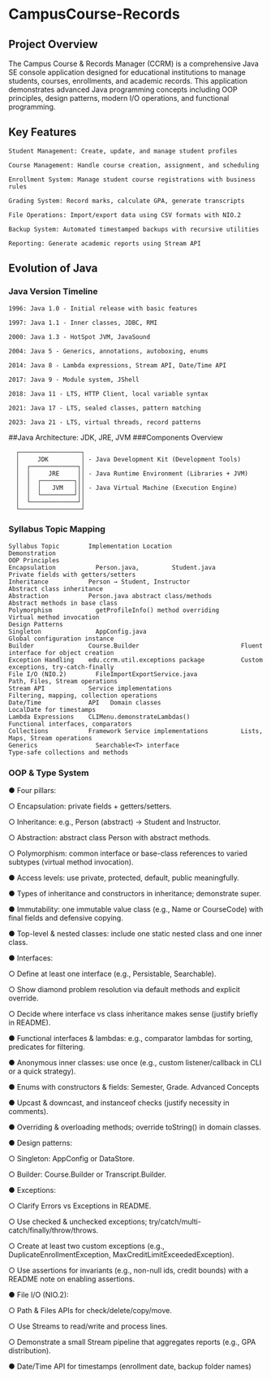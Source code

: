 # CampusCourse-Records

## Project Overview
The Campus Course & Records Manager (CCRM) is a comprehensive Java SE console application designed for educational institutions to manage students, courses, enrollments, and academic records. 
This application demonstrates advanced Java programming concepts including OOP principles, design patterns, modern I/O operations, and functional programming.

## Key Features

    Student Management: Create, update, and manage student profiles

    Course Management: Handle course creation, assignment, and scheduling

    Enrollment System: Manage student course registrations with business rules

    Grading System: Record marks, calculate GPA, generate transcripts

    File Operations: Import/export data using CSV formats with NIO.2

    Backup System: Automated timestamped backups with recursive utilities

    Reporting: Generate academic reports using Stream API


## Evolution of Java
### Java Version Timeline

    1996: Java 1.0 - Initial release with basic features

    1997: Java 1.1 - Inner classes, JDBC, RMI

    2000: Java 1.3 - HotSpot JVM, JavaSound

    2004: Java 5 - Generics, annotations, autoboxing, enums

    2014: Java 8 - Lambda expressions, Stream API, Date/Time API

    2017: Java 9 - Module system, JShell

    2018: Java 11 - LTS, HTTP Client, local variable syntax

    2021: Java 17 - LTS, sealed classes, pattern matching

    2023: Java 21 - LTS, virtual threads, record patterns


##Java Architecture: JDK, JRE, JVM
###Components Overview

      ┌─────────────────┐
      │     JDK         │ - Java Development Kit (Development Tools)
      │  ┌─────────────┐│
      │  │     JRE     ││ - Java Runtime Environment (Libraries + JVM)
      │  │  ┌─────────┐││
      │  │  │   JVM   │││ - Java Virtual Machine (Execution Engine)
      │  │  └─────────┘││
      │  └─────────────┘│
      └─────────────────┘

### Syllabus Topic Mapping
    Syllabus Topic	      Implementation Location	                  Demonstration
    OOP Principles		
    Encapsulation	        Person.java,         Student.java	        Private fields with getters/setters
    Inheritance	          Person → Student, Instructor	            Abstract class inheritance
    Abstraction	          Person.java abstract class/methods	      Abstract methods in base class
    Polymorphism	        getProfileInfo() method overriding	      Virtual method invocation
    Design Patterns		
    Singleton	            AppConfig.java	                          Global configuration instance
    Builder	              Course.Builder                            Fluent interface for object creation
    Exception Handling	  edu.ccrm.util.exceptions package	        Custom exceptions, try-catch-finally
    File I/O (NIO.2)	    FileImportExportService.java	            Path, Files, Stream operations
    Stream API	          Service implementations	                  Filtering, mapping, collection operations
    Date/Time             API	Domain classes	                      LocalDate for timestamps
    Lambda Expressions	  CLIMenu.demonstrateLambdas()	            Functional interfaces, comparators
    Collections           Framework	Service implementations	        Lists, Maps, Stream operations
    Generics	            Searchable<T> interface	                  Type-safe collections and methods








### OOP & Type System

● Four pillars:

○ Encapsulation: private fields + getters/setters.

○ Inheritance: e.g., Person (abstract) → Student and Instructor.

○ Abstraction: abstract class Person with abstract methods.

○ Polymorphism: common interface or base-class references to varied subtypes
(virtual method invocation).

● Access levels: use private, protected, default, public meaningfully.

● Types of inheritance and constructors in inheritance; demonstrate super.

● Immutability: one immutable value class (e.g., Name or CourseCode) with final fields
and defensive copying.

● Top-level & nested classes: include one static nested class and one inner class.

● Interfaces:

○ Define at least one interface (e.g., Persistable, Searchable<T>).

○ Show diamond problem resolution via default methods and explicit override.

○ Decide where interface vs class inheritance makes sense (justify briefly in
README).

● Functional interfaces & lambdas: e.g., comparator lambdas for sorting, predicates for
filtering.

● Anonymous inner classes: use once (e.g., custom listener/callback in CLI or a quick
strategy).

● Enums with constructors & fields: Semester, Grade.
Advanced Concepts

● Upcast & downcast, and instanceof checks (justify necessity in comments).

● Overriding & overloading methods; override toString() in domain classes.

● Design patterns:

○ Singleton: AppConfig or DataStore.

○ Builder: Course.Builder or Transcript.Builder.

● Exceptions:

○ Clarify Errors vs Exceptions in README.

○ Use checked & unchecked exceptions;
try/catch/multi-catch/finally/throw/throws.

○ Create at least two custom exceptions (e.g.,
DuplicateEnrollmentException,
MaxCreditLimitExceededException).

○ Use assertions for invariants (e.g., non-null ids, credit bounds) with a README
note on enabling assertions.

● File I/O (NIO.2):

○ Path & Files APIs for check/delete/copy/move.

○ Use Streams to read/write and process lines.

○ Demonstrate a small Stream pipeline that aggregates reports (e.g., GPA
distribution).

● Date/Time API for timestamps (enrollment date, backup folder names)

